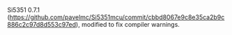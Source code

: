 Si5351 0.7.1 (https://github.com/pavelmc/Si5351mcu/commit/cbbd8067e9c8e35ca2b9c886c2c97d8d553c97ed), modified to fix compiler warnings.
